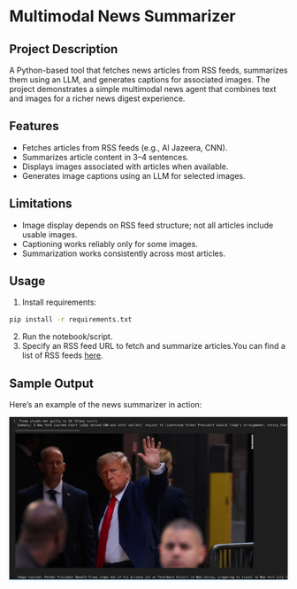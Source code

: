 # Multimodal News Summarizer
## Project Description

A Python-based tool that fetches news articles from RSS feeds, summarizes them using an LLM, and generates captions for associated images. The project demonstrates a simple multimodal news agent that combines text and images for a richer news digest experience.

## Features
- Fetches articles from RSS feeds (e.g., Al Jazeera, CNN).
- Summarizes article content in 3–4 sentences.
- Displays images associated with articles when available.
- Generates image captions using an LLM for selected images.

## Limitations
- Image display depends on RSS feed structure; not all articles include usable images.
- Captioning works reliably only for some images.
- Summarization works consistently across most articles.

## Usage
1. Install requirements:
```bash
pip install -r requirements.txt
```
2. Run the notebook/script.
3. Specify an RSS feed URL to fetch and summarize articles.You can find a list of RSS feeds [here](https://themeisle.com/blog/rss-feeds-list/#gref).
   
## Sample Output

Here’s an example of the news summarizer in action:

![News Summarizer Demo](demo_output.png)
